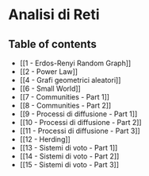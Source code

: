 # Analisi di Reti
## Table of contents
- [[1 - Erdos-Renyi Random Graph]]
- [[2 - Power Law]]
- [[4 - Grafi geometrici aleatori]]
- [[6 - Small World]]
- [[7 - Communities - Part 1]]
- [[8 - Communities - Part 2]]
- [[9 - Processi di diffusione - Part 1]]
- [[10 - Processi di diffusione - Part 2]]
- [[11 - Processi di diffusione - Part 3]]
- [[12 - Herding]]
- [[13 - Sistemi di voto - Part 1]]
- [[14 - Sistemi di voto - Part 2]]
-  [[15 - Sistemi di voto - Part 3]]